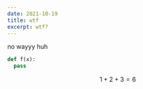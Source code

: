 ```yaml
---
date: 2021-10-19
title: wtf
excerpt: wtf?
---
```


no wayyy
huh

```py
def f(x):
  pass
```

$$
1 + 2 + 3 = 6
$$
